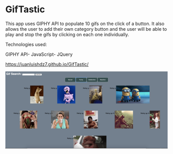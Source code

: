 # GifTastic

This app uses GIPHY API to populate 10 gifs on the click of a button. It also allows the user to add their own category button and the user will be able to play and stop the gifs by clicking on each one individually.

Technologies used:

GIPHY API-
JavaScript-
JQuery

https://juanluishdz7.github.io/GifTastic/

![Getting Started](./gift.png)